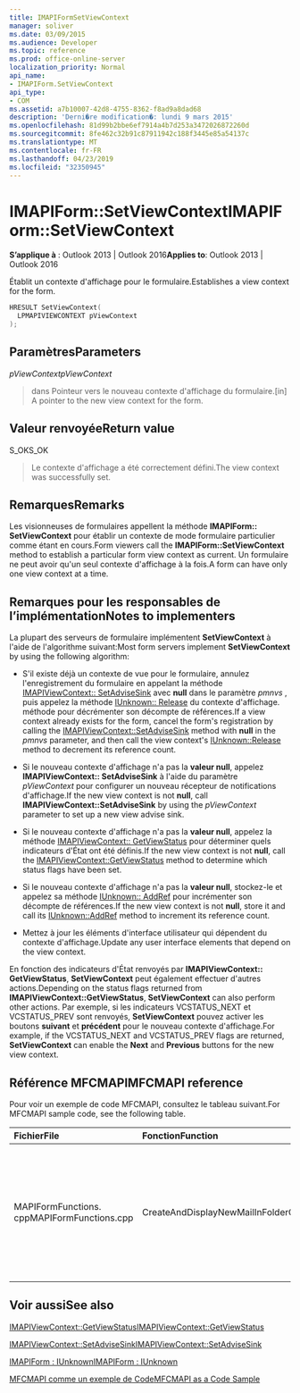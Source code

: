 ```yaml
---
title: IMAPIFormSetViewContext
manager: soliver
ms.date: 03/09/2015
ms.audience: Developer
ms.topic: reference
ms.prod: office-online-server
localization_priority: Normal
api_name:
- IMAPIForm.SetViewContext
api_type:
- COM
ms.assetid: a7b10007-42d8-4755-8362-f8ad9a8dad68
description: 'Derni�re modification�: lundi 9 mars 2015'
ms.openlocfilehash: 81d99b2bbe6ef7914a4b7d253a3472026872260d
ms.sourcegitcommit: 8fe462c32b91c87911942c188f3445e85a54137c
ms.translationtype: MT
ms.contentlocale: fr-FR
ms.lasthandoff: 04/23/2019
ms.locfileid: "32350945"
---
```

# <a name="imapiformsetviewcontext"></a><span data-ttu-id="37d88-103">IMAPIForm::SetViewContext</span><span class="sxs-lookup"><span data-stu-id="37d88-103">IMAPIForm::SetViewContext</span></span>

  
  
<span data-ttu-id="37d88-104">**S’applique à** : Outlook 2013 | Outlook 2016</span><span class="sxs-lookup"><span data-stu-id="37d88-104">**Applies to**: Outlook 2013 | Outlook 2016</span></span> 
  
<span data-ttu-id="37d88-105">Établit un contexte d'affichage pour le formulaire.</span><span class="sxs-lookup"><span data-stu-id="37d88-105">Establishes a view context for the form.</span></span> 
  
```cpp
HRESULT SetViewContext(
  LPMAPIVIEWCONTEXT pViewContext
);
```

## <a name="parameters"></a><span data-ttu-id="37d88-106">Paramètres</span><span class="sxs-lookup"><span data-stu-id="37d88-106">Parameters</span></span>

 <span data-ttu-id="37d88-107">_pViewContext_</span><span class="sxs-lookup"><span data-stu-id="37d88-107">_pViewContext_</span></span>
  
> <span data-ttu-id="37d88-108">dans Pointeur vers le nouveau contexte d'affichage du formulaire.</span><span class="sxs-lookup"><span data-stu-id="37d88-108">[in] A pointer to the new view context for the form.</span></span>
    
## <a name="return-value"></a><span data-ttu-id="37d88-109">Valeur renvoyée</span><span class="sxs-lookup"><span data-stu-id="37d88-109">Return value</span></span>

<span data-ttu-id="37d88-110">S_OK</span><span class="sxs-lookup"><span data-stu-id="37d88-110">S_OK</span></span> 
  
> <span data-ttu-id="37d88-111">Le contexte d'affichage a été correctement défini.</span><span class="sxs-lookup"><span data-stu-id="37d88-111">The view context was successfully set.</span></span>
    
## <a name="remarks"></a><span data-ttu-id="37d88-112">Remarques</span><span class="sxs-lookup"><span data-stu-id="37d88-112">Remarks</span></span>

<span data-ttu-id="37d88-113">Les visionneuses de formulaires appellent la méthode **IMAPIForm:: SetViewContext** pour établir un contexte de mode formulaire particulier comme étant en cours.</span><span class="sxs-lookup"><span data-stu-id="37d88-113">Form viewers call the **IMAPIForm::SetViewContext** method to establish a particular form view context as current.</span></span> <span data-ttu-id="37d88-114">Un formulaire ne peut avoir qu'un seul contexte d'affichage à la fois.</span><span class="sxs-lookup"><span data-stu-id="37d88-114">A form can have only one view context at a time.</span></span> 
  
## <a name="notes-to-implementers"></a><span data-ttu-id="37d88-115">Remarques pour les responsables de l’implémentation</span><span class="sxs-lookup"><span data-stu-id="37d88-115">Notes to implementers</span></span>

<span data-ttu-id="37d88-116">La plupart des serveurs de formulaire implémentent **SetViewContext** à l'aide de l'algorithme suivant:</span><span class="sxs-lookup"><span data-stu-id="37d88-116">Most form servers implement **SetViewContext** by using the following algorithm:</span></span> 
  
- <span data-ttu-id="37d88-117">S'il existe déjà un contexte de vue pour le formulaire, annulez l'enregistrement du formulaire en appelant la méthode [IMAPIViewContext:: SetAdviseSink](imapiviewcontext-setadvisesink.md) avec **null** dans le paramètre _pmnvs_ , puis appelez la méthode [IUnknown:: Release](https://msdn.microsoft.com/library/ms682317%28v=VS.85%29.aspx) du contexte d'affichage. méthode pour décrémenter son décompte de références.</span><span class="sxs-lookup"><span data-stu-id="37d88-117">If a view context already exists for the form, cancel the form's registration by calling the [IMAPIViewContext::SetAdviseSink](imapiviewcontext-setadvisesink.md) method with **null** in the  _pmnvs_ parameter, and then call the view context's [IUnknown::Release](https://msdn.microsoft.com/library/ms682317%28v=VS.85%29.aspx) method to decrement its reference count.</span></span> 
    
- <span data-ttu-id="37d88-118">Si le nouveau contexte d'affichage n'a pas la **valeur null**, appelez **IMAPIViewContext:: SetAdviseSink** à l'aide du paramètre _pViewContext_ pour configurer un nouveau récepteur de notifications d'affichage.</span><span class="sxs-lookup"><span data-stu-id="37d88-118">If the new view context is not **null**, call **IMAPIViewContext::SetAdviseSink** by using the  _pViewContext_ parameter to set up a new view advise sink.</span></span> 
    
- <span data-ttu-id="37d88-119">Si le nouveau contexte d'affichage n'a pas la **valeur null**, appelez la méthode [IMAPIViewContext:: GetViewStatus](imapiviewcontext-getviewstatus.md) pour déterminer quels indicateurs d'État ont été définis.</span><span class="sxs-lookup"><span data-stu-id="37d88-119">If the new view context is not **null**, call the [IMAPIViewContext::GetViewStatus](imapiviewcontext-getviewstatus.md) method to determine which status flags have been set.</span></span> 
    
- <span data-ttu-id="37d88-120">Si le nouveau contexte d'affichage n'a pas la **valeur null**, stockez-le et appelez sa méthode [IUnknown:: AddRef](https://msdn.microsoft.com/library/ms691379%28VS.85%29.aspx) pour incrémenter son décompte de références.</span><span class="sxs-lookup"><span data-stu-id="37d88-120">If the new view context is not **null**, store it and call its [IUnknown::AddRef](https://msdn.microsoft.com/library/ms691379%28VS.85%29.aspx) method to increment its reference count.</span></span> 
    
- <span data-ttu-id="37d88-121">Mettez à jour les éléments d'interface utilisateur qui dépendent du contexte d'affichage.</span><span class="sxs-lookup"><span data-stu-id="37d88-121">Update any user interface elements that depend on the view context.</span></span> 
    
<span data-ttu-id="37d88-122">En fonction des indicateurs d'État renvoyés par **IMAPIViewContext:: GetViewStatus**, **SetViewContext** peut également effectuer d'autres actions.</span><span class="sxs-lookup"><span data-stu-id="37d88-122">Depending on the status flags returned from **IMAPIViewContext::GetViewStatus**, **SetViewContext** can also perform other actions.</span></span> <span data-ttu-id="37d88-123">Par exemple, si les indicateurs VCSTATUS_NEXT et VCSTATUS_PREV sont renvoyés, **SetViewContext** pouvez activer les boutons **suivant** et **précédent** pour le nouveau contexte d'affichage.</span><span class="sxs-lookup"><span data-stu-id="37d88-123">For example, if the VCSTATUS_NEXT and VCSTATUS_PREV flags are returned, **SetViewContext** can enable the **Next** and **Previous** buttons for the new view context.</span></span> 
  
## <a name="mfcmapi-reference"></a><span data-ttu-id="37d88-124">Référence MFCMAPI</span><span class="sxs-lookup"><span data-stu-id="37d88-124">MFCMAPI reference</span></span>

<span data-ttu-id="37d88-125">Pour voir un exemple de code MFCMAPI, consultez le tableau suivant.</span><span class="sxs-lookup"><span data-stu-id="37d88-125">For MFCMAPI sample code, see the following table.</span></span>
  
|<span data-ttu-id="37d88-126">**Fichier**</span><span class="sxs-lookup"><span data-stu-id="37d88-126">**File**</span></span>|<span data-ttu-id="37d88-127">**Fonction**</span><span class="sxs-lookup"><span data-stu-id="37d88-127">**Function**</span></span>|<span data-ttu-id="37d88-128">**Commentaire**</span><span class="sxs-lookup"><span data-stu-id="37d88-128">**Comment**</span></span>|
|:-----|:-----|:-----|
|<span data-ttu-id="37d88-129">MAPIFormFunctions. cpp</span><span class="sxs-lookup"><span data-stu-id="37d88-129">MAPIFormFunctions.cpp</span></span>  <br/> |<span data-ttu-id="37d88-130">CreateAndDisplayNewMailInFolder</span><span class="sxs-lookup"><span data-stu-id="37d88-130">CreateAndDisplayNewMailInFolder</span></span>  <br/> |<span data-ttu-id="37d88-131">MFCMAPI utilise la méthode **IMAPIForm:: SetViewContext** pour définir le contexte d'affichage de MFCMAPI sur le formulaire avant l'affichage du formulaire.</span><span class="sxs-lookup"><span data-stu-id="37d88-131">MFCMAPI uses the **IMAPIForm::SetViewContext** method to set MFCMAPI's view context on the form before the form is displayed.</span></span>  <br/> |
   
## <a name="see-also"></a><span data-ttu-id="37d88-132">Voir aussi</span><span class="sxs-lookup"><span data-stu-id="37d88-132">See also</span></span>



[<span data-ttu-id="37d88-133">IMAPIViewContext::GetViewStatus</span><span class="sxs-lookup"><span data-stu-id="37d88-133">IMAPIViewContext::GetViewStatus</span></span>](imapiviewcontext-getviewstatus.md)
  
[<span data-ttu-id="37d88-134">IMAPIViewContext::SetAdviseSink</span><span class="sxs-lookup"><span data-stu-id="37d88-134">IMAPIViewContext::SetAdviseSink</span></span>](imapiviewcontext-setadvisesink.md)
  
[<span data-ttu-id="37d88-135">IMAPIForm : IUnknown</span><span class="sxs-lookup"><span data-stu-id="37d88-135">IMAPIForm : IUnknown</span></span>](imapiformiunknown.md)


[<span data-ttu-id="37d88-136">MFCMAPI comme un exemple de Code</span><span class="sxs-lookup"><span data-stu-id="37d88-136">MFCMAPI as a Code Sample</span></span>](mfcmapi-as-a-code-sample.md)

